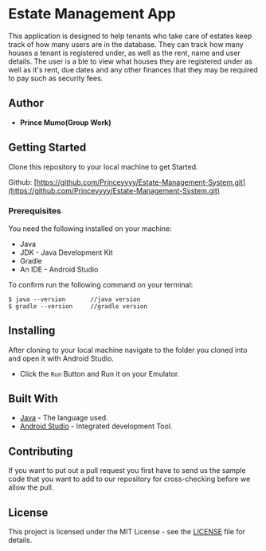 # Estate Management App

This application is designed to help tenants who take care of estates keep track of how many users are in the database. They can track how many houses a tenant is registered under, as well as the rent, name and user details. The user is a ble to view what houses they are registered under as well as it's rent, due dates and any other finances that they may be required to pay such as security fees.

## Author

* **Prince Mumo(Group Work)**

## Getting Started

Clone this repository to your local machine to get Started.

Github: [https://github.com/Princeyyyy/Estate-Management-System.git](https://github.com/Princeyyyy/Estate-Management-System.git)

### Prerequisites

You need the following installed on your machine:
- Java
- JDK - Java Development Kit
- Gradle
- An IDE - Android Studio

To confirm run the following command on your terminal:
```
$ java --version       //java version
$ gradle --version     //gradle version
```

## Installing

After cloning to your local machine navigate to the folder you cloned into and open it with Android Studio.
* Click the ```Run``` Button and Run it on your Emulator.

## Built With

* [Java](https://www.java.com/) - The language used.
* [Android Studio](https://developer.android.com/) - Integrated development Tool.


## Contributing

If you want to put out a pull request you first have to send us the sample code that you want to add to our repository for cross-checking before we allow the pull.

## License

This project is licensed under the MIT License - see the [LICENSE](LICENSE) file for details.